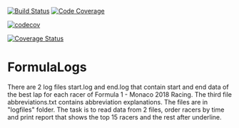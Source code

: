 
[![Build Status](https://travis-ci.com/akropivko/Formula1LogsAnalizer.svg?branch=main)](https://travis-ci.com/akropivko/Formula1LogsAnalizer)
[![Code Coverage](https://codecov.io/github/akropivko/Formula1LogsAnalizer/coverage.svg)](https://codecov.io/gh/akropivko/Formula1LogsAnalizer) 

[![codecov](https://codecov.io/gh/akropivko/Formula1LogsAnalizer/branch/main/graph/badge.svg?token=UWIG3SZR3I)](https://codecov.io/gh/akropivko/Formula1LogsAnalizer)

[![Coverage Status](https://coveralls.io/repos/github/akropivko/mavenci/badge.svg)](https://coveralls.io/github/akropivko/mavenci)

# FormulaLogs
There are 2 log files start.log and end.log that contain start and end data of the best lap for each racer of Formula 1 - Monaco 2018 Racing. The third file abbreviations.txt contains abbreviation explanations. The files are in "logfiles" folder. The task is to read data from 2 files, order racers by time and print report that shows the top 15 racers and the rest after underline.
